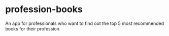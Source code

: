# profession-books
An app for professionals who want to find out the top 5 most recommended books for their profession.
